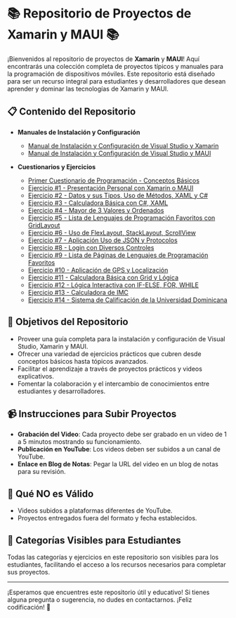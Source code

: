 # 📚 **Repositorio de Proyectos de Xamarin y MAUI** 📚

¡Bienvenidos al repositorio de proyectos de **Xamarin** y **MAUI**! Aquí encontrarás una colección completa de proyectos típicos y manuales para la programación de dispositivos móviles. Este repositorio está diseñado para ser un recurso integral para estudiantes y desarrolladores que desean aprender y dominar las tecnologías de Xamarin y MAUI.

## 📋 **Contenido del Repositorio**

- **Manuales de Instalación y Configuración**
  - [Manual de Instalación y Configuración de Visual Studio y Xamarin](#)
  - [Manual de Instalación y Configuración de Visual Studio y MAUI](#)

- **Cuestionarios y Ejercicios**
  - [Primer Cuestionario de Programación - Conceptos Básicos](#)
  - [Ejercicio #1 - Presentación Personal con Xamarin o MAUI](#)
  - [Ejercicio #2 - Datos y sus Tipos, Uso de Métodos, XAML y C#](#)
  - [Ejercicio #3 - Calculadora Básica con C#, XAML](#)
  - [Ejercicio #4 - Mayor de 3 Valores y Ordenados](#)
  - [Ejercicio #5 - Lista de Lenguajes de Programación Favoritos con GridLayout](#)
  - [Ejercicio #6 - Uso de FlexLayout, StackLayout, ScrollView](#)
  - [Ejercicio #7 - Aplicación Uso de JSON y Protocolos](#)
  - [Ejercicio #8 - Login con Diversos Controles](#)
  - [Ejercicio #9 - Lista de Páginas de Lenguajes de Programación Favoritos](#)
  - [Ejercicio #10 - Aplicación de GPS y Localización](#)
  - [Ejercicio #11 - Calculadora Básica con Grid y Lógica](#)
  - [Ejercicio #12 - Lógica Interactiva con IF-ELSE, FOR, WHILE](#)
  - [Ejercicio #13 - Calculadora de IMC](#)
  - [Ejercicio #14 - Sistema de Calificación de la Universidad Dominicana](#)

## 🎯 **Objetivos del Repositorio**

- Proveer una guía completa para la instalación y configuración de Visual Studio, Xamarin y MAUI.
- Ofrecer una variedad de ejercicios prácticos que cubren desde conceptos básicos hasta tópicos avanzados.
- Facilitar el aprendizaje a través de proyectos prácticos y videos explicativos.
- Fomentar la colaboración y el intercambio de conocimientos entre estudiantes y desarrolladores.

## 📹 **Instrucciones para Subir Proyectos**

- **Grabación del Video**: Cada proyecto debe ser grabado en un video de 1 a 5 minutos mostrando su funcionamiento.
- **Publicación en YouTube**: Los videos deben ser subidos a un canal de YouTube.
- **Enlace en Blog de Notas**: Pegar la URL del video en un blog de notas para su revisión.

## 🚫 **Qué NO es Válido**

- Videos subidos a plataformas diferentes de YouTube.
- Proyectos entregados fuera del formato y fecha establecidos.

## 🔹 **Categorías Visibles para Estudiantes**

Todas las categorías y ejercicios en este repositorio son visibles para los estudiantes, facilitando el acceso a los recursos necesarios para completar sus proyectos.

---

¡Esperamos que encuentres este repositorio útil y educativo! Si tienes alguna pregunta o sugerencia, no dudes en contactarnos. ¡Feliz codificación! 🚀
